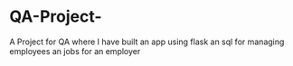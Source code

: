 # QA-Project-
A Project for QA where I have built an app using flask an sql for managing employees an jobs for an employer

